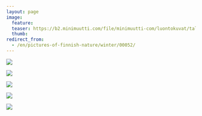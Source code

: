 ```yaml
---
layout: page
image:
  feature:
  teaser: https://b2.minimuutti.com/file/minimuutti-com/luontokuvat/talvi/3/DS44359_-245px.jpg
  thumb:
redirect_from:
  - /en/pictures-of-finnish-nature/winter/00052/
---
```


![](https://b2.minimuutti.com/file/minimuutti-com/luontokuvat/talvi/3/DS44340-800px.jpg)

![](https://b2.minimuutti.com/file/minimuutti-com/luontokuvat/talvi/3/DS44342-800px.jpg)

![](https://b2.minimuutti.com/file/minimuutti-com/luontokuvat/talvi/3/DS44367-800px.jpg)

![](https://b2.minimuutti.com/file/minimuutti-com/luontokuvat/talvi/3/DS44358-800px.jpg)

![](https://b2.minimuutti.com/file/minimuutti-com/luontokuvat/talvi/3/DS44359-800px.jpg)
